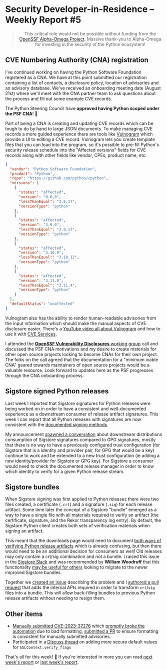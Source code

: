 # Security Developer-in-Residence – Weekly Report #5

<blockquote>
  <center>This critical role would not be possible without funding from the <a href="https://alpha-omega.dev">OpenSSF Alpha-Omega Project</a>.
  Massive thank-you to Alpha-Omega for investing in the security of the Python ecosystem!</center>
</blockquote>

## CVE Numbering Authority (CNA) registration

I've continued working on having the Python Software Foundation registered as a CNA. We have at this
point submitted our registration containing a list of contacts, a disclosure policy, location of
advisories and an advisory database. We've received an onboarding meeting date (August 21st) where
we'll meet with the CNA partner team to ask questions about the process and fill out some example CVE records.

The Python Steering Council have **approved having Python scoped under the PSF CNA**! 🥳

Part of being a CNA is creating and updating CVE records which can be tough to do by hand to large JSON documents.
To make managing CVE records a more guided experience there are tools like [Vulnogram](https://github.com/Vulnogram/Vulnogram)
which provide a UI to editing a CVE record. Vulnogram lets you create template files that you can load into
the program, so it's possible to pre-fill Python's security release schedule into the "Affected versions"
fields for CVE records along with other fields like vendor, CPEs, product name, etc:

```json
{
  "vendor": "Python Software Foundation",
  "product": "Python",
  "repo": "https://github.com/python/cpython",
  "versions": [
    {
      "status": "affected",
      "version": "0.0.0",
      "lessThanEqual": "3.8.17",
      "versionType": "python"
    },
    {
      "status": "affected",
      "version": "3.9.0",
      "lessThanEqual": "3.9.17",
      "versionType": "python"
    },
    {
      "status": "affected",
      "version": "3.10.0",
      "lessThanEqual": "3.10.12",
      "versionType": "python"
    },
    {
      "status": "affected",
      "version": "3.11.0",
      "lessThanEqual": "3.11.4",
      "versionType": "python"
    }
  ],
  "defaultStatus": "unaffected"
}
```

Vulnogram also has the ability to render human-readable advisories from the input information which should make the manual
aspects of CVE disclosure easier. There's a [YouTube video all about Vulnogram](https://www.youtube.com/watch?v=o3V-fmQpC0o)
and how to use it with [CVE Services](https://www.cve.org/AllResources/CveServices).

I attended the [**OpenSSF Vulnerability Disclosures** working group](https://github.com/ossf/wg-vulnerability-disclosures)
call and discussed the PSF CNA motivations and my desire to create materials for other open source projects looking to become CNAs for their own project.
The folks on the call agreed that the documentation for a "minimum viable CNA" geared towards maintainers of open source projects would be
a valuable resource. Look forward to updates here as the PSF progresses through the CNA onboarding process.

## Sigstore signed Python releases

Last week I reported that Sigstore signatures for Python releases were being worked on in order to have a consistent
and well-documented experience as a downstream consumer of release artifact signatures. This week I can report that
all Python releases with signatures are now consistent with the [documented signing methods](https://www.python.org/download/sigstore).

My announcement [spawned a conversation](https://fosstodon.org/@sethmlarson/110781155153378648) about downstream distributions consumption of Sigstore signatures
compared to GPG signatures, mostly that there is no way to have a previously configured trust configuration (for Sigstore that is a identity and provider pair,
for GPG that would be a key) continue to work and be extended to a new trust configuration (ie adding a new identity/provider for Sigstore or GPG key).
For Sigstore a consumer would need to check the documented release manager in order to know which identity to verify for a given Python release stream.

## Sigstore bundles

When Sigstore signing was first applied to Python releases there were two files created, a certificate (`.crt`) and a signature (`.sig`)
for each release artifact. Some time later the concept of a Sigstore "bundle" emerged as a way to have a single file with all materials
required to verify an artifact (the certificate, signature, and the Rekor transparency log entry). By default, the Sigstore Python client
creates both sets of verification materials when signing an artifact.

This meant that the downloads page would need to document [both ways of verifying Python release artifacts](https://github.com/python/pythondotorg/issues/2285)
which is already confusing, but then there would need to be an additional decision for consumers as well! Old releases may only contain a crt/sig combination
and not a bundle. I raised this issue in the [Sigstore Slack](https://www.sigstore.dev/community) and was recommended by **William Woodruff** that this
functionality [may be useful for others](https://github.com/sigstore/sigstore-python/issues/718#issuecomment-1654048226) looking to migrate to the newer improved Sigstore bundles.

Together we [created an issue](https://github.com/sigstore/sigstore-python/issues/718) describing the problem and I [authored a pull request](https://github.com/sigstore/sigstore-python/pull/719) that adds the internal APIs
required in order to transform `crt`/`sig` files into a bundle. This will allow back-filling bundles to previous Python release artifacts without needing to resign them.

## Other items

* [Manually submitted CVE-2023-37276](https://github.com/pypa/advisory-database/pull/134) which [promptly broke the automation](https://github.com/pypa/advisory-database/pull/135) due to bad formatting, [submitted a PR](https://github.com/pypa/advisory-database/pull/137) to ensure formatting is consistent for manually submitted advisories.
* Participated in a [Discuss thread](https://discuss.python.org/t/ssl-changing-the-default-sslcontext-verify-flags/30230) on adding more secure default values for `SSLContext.verify_flags`

That's all for this week! 👋 If you're interested in more you can read [next week's report](https://sethmlarson.dev/security-developer-in-residence-weekly-report-6) or [last week's report](https://sethmlarson.dev/security-developer-in-residence-weekly-report-4).
